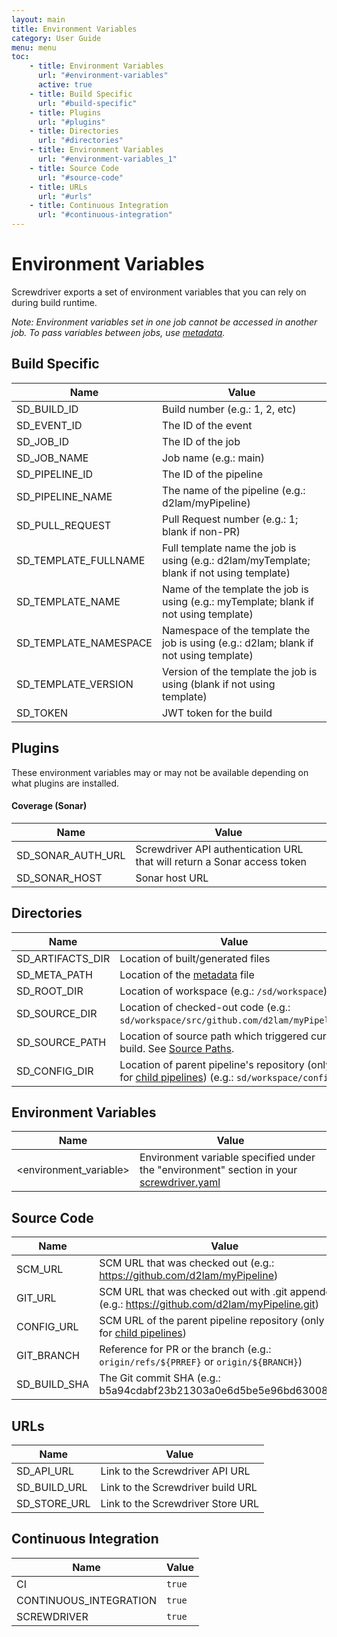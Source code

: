 ```yaml
---
layout: main
title: Environment Variables
category: User Guide
menu: menu
toc:
    - title: Environment Variables
      url: "#environment-variables"
      active: true
    - title: Build Specific
      url: "#build-specific"
    - title: Plugins
      url: "#plugins"
    - title: Directories
      url: "#directories"
    - title: Environment Variables
      url: "#environment-variables_1"
    - title: Source Code
      url: "#source-code"
    - title: URLs
      url: "#urls"
    - title: Continuous Integration
      url: "#continuous-integration"
---
```

# Environment Variables

Screwdriver exports a set of environment variables that you can rely on during build runtime.

_Note: Environment variables set in one job cannot be accessed in another job. To pass variables between jobs, use [metadata](./metadata)._

## Build Specific

| Name | Value |
|------|-------|
| SD_BUILD_ID | Build number (e.g.: 1, 2, etc) |
| SD_EVENT_ID | The ID of the event |
| SD_JOB_ID | The ID of the job |
| SD_JOB_NAME | Job name (e.g.: main) |
| SD_PIPELINE_ID | The ID of the pipeline |
| SD_PIPELINE_NAME | The name of the pipeline (e.g.: d2lam/myPipeline) |
| SD_PULL_REQUEST | Pull Request number (e.g.: 1; blank if non-PR) |
| SD_TEMPLATE_FULLNAME | Full template name the job is using (e.g.: d2lam/myTemplate; blank if not using template) |
| SD_TEMPLATE_NAME | Name of the template the job is using (e.g.: myTemplate; blank if not using template) |
| SD_TEMPLATE_NAMESPACE | Namespace of the template the job is using (e.g.: d2lam; blank if not using template) |
| SD_TEMPLATE_VERSION | Version of the template the job is using (blank if not using template)|
| SD_TOKEN | JWT token for the build |

## Plugins
These environment variables may or may not be available depending on what plugins are installed.

#### Coverage (Sonar)

| Name | Value |
|------|-------|
| SD_SONAR_AUTH_URL | Screwdriver API authentication URL that will return a Sonar access token |
| SD_SONAR_HOST | Sonar host URL |

## Directories

| Name | Value |
|------|-------|
| SD_ARTIFACTS_DIR | Location of built/generated files |
| SD_META_PATH | Location of the [metadata](./metadata) file |
| SD_ROOT_DIR | Location of workspace (e.g.: `/sd/workspace`) |
| SD_SOURCE_DIR | Location of checked-out code (e.g.: `sd/workspace/src/github.com/d2lam/myPipeline`) |
| SD_SOURCE_PATH | Location of source path which triggered current build. See [Source Paths](./configuration/sourcePaths). |
| SD_CONFIG_DIR | Location of parent pipeline's repository (only set for [child pipelines](./configuration/external-config)) (e.g.: `sd/workspace/config`) |

## Environment Variables

| Name | Value |
|------|-------|
| &lt;environment_variable&gt; | Environment variable specified under the "environment" section in your [screwdriver.yaml](configuration/) |

## Source Code

| Name | Value |
|------|-------|
| SCM_URL | SCM URL that was checked out (e.g.: https://github.com/d2lam/myPipeline) |
| GIT_URL | SCM URL that was checked out with .git appended (e.g.: https://github.com/d2lam/myPipeline.git) |
| CONFIG_URL | SCM URL of the parent pipeline repository (only set for [child pipelines](./configuration/external-config)) |
| GIT_BRANCH | Reference for PR or the branch (e.g.: `origin/refs/${PRREF}` or `origin/${BRANCH}`) |
| SD_BUILD_SHA | The Git commit SHA (e.g.: b5a94cdabf23b21303a0e6d5be5e96bd6300847a) |

## URLs

| Name | Value |
|------|-------|
| SD_API_URL | Link to the Screwdriver API URL |
| SD_BUILD_URL | Link to the Screwdriver build URL |
| SD_STORE_URL | Link to the Screwdriver Store URL |


## Continuous Integration

| Name | Value |
|------|-------|
| CI | `true` |
| CONTINUOUS_INTEGRATION | `true` |
| SCREWDRIVER | `true` |
